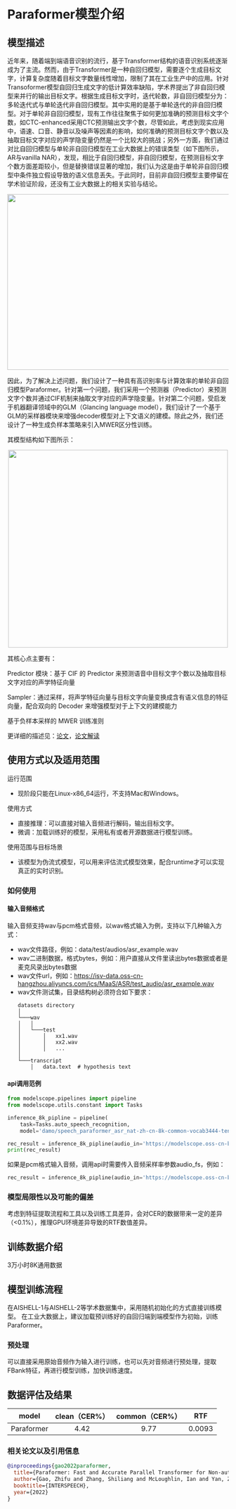 
# Paraformer模型介绍

## 模型描述

[//]: # (Paraformer 模型是一种非自回归（Non-autoregressive）端到端语音识别模型。)

[//]: # (非自回归模型相比于自回归模型，可以对整条句子并行输出目标文字，具有更高的计算效率，尤其采用GPU解码。)

[//]: # (Paraformer模型相比于其他非自回归模型，不仅具有高效的解码效率，在模型参数可比的情况下，模型识别性能与SOTA的自回归模型相当。)

[//]: # (目前Paraformer在如下数据集进行了性能验证：[AISHELL-1]&#40;http://www.openslr.org/33/&#41;、[AISHELL-2]&#40;https://www.aishelltech.com/aishell_2&#41;、[WenetSpeech]&#40;http://www.openslr.org/121/&#41;、阿里内部工业大数据。)

近年来，随着端到端语音识别的流行，基于Transformer结构的语音识别系统逐渐成为了主流。然而，由于Transformer是一种自回归模型，需要逐个生成目标文字，计算复杂度随着目标文字数量线性增加，限制了其在工业生产中的应用。针对Transoformer模型自回归生成文字的低计算效率缺陷，学术界提出了非自回归模型来并行的输出目标文字。根据生成目标文字时，迭代轮数，非自回归模型分为：多轮迭代式与单轮迭代非自回归模型。其中实用的是基于单轮迭代的非自回归模型。对于单轮非自回归模型，现有工作往往聚焦于如何更加准确的预测目标文字个数，如CTC-enhanced采用CTC预测输出文字个数，尽管如此，考虑到现实应用中，语速、口音、静音以及噪声等因素的影响，如何准确的预测目标文字个数以及抽取目标文字对应的声学隐变量仍然是一个比较大的挑战；另外一方面，我们通过对比自回归模型与单轮非自回归模型在工业大数据上的错误类型（如下图所示，AR与vanilla NAR），发现，相比于自回归模型，非自回归模型，在预测目标文字个数方面差距较小，但是替换错误显著的增加，我们认为这是由于单轮非自回归模型中条件独立假设导致的语义信息丢失。于此同时，目前非自回归模型主要停留在学术验证阶段，还没有工业大数据上的相关实验与结论。 

<div align=center>
<img src="fig/error_type.png" width="600" height="400"/>
</div>

因此，为了解决上述问题，我们设计了一种具有高识别率与计算效率的单轮非自回归模型Paraformer。针对第一个问题，我们采用一个预测器（Predictor）来预测文字个数并通过CIF机制来抽取文字对应的声学隐变量。针对第二个问题，受启发于机器翻译领域中的GLM（Glancing language model），我们设计了一个基于GLM的采样器模块来增强decoder模型对上下文语义的建模。除此之外，我们还设计了一种生成负样本策略来引入MWER区分性训练。

其模型结构如下图所示：

<div align=center><img width="500" height="450" src="fig/struct.png"/></div>

其核心点主要有：

Predictor 模块：基于 CIF 的 Predictor 来预测语音中目标文字个数以及抽取目标文字对应的声学特征向量

Sampler：通过采样，将声学特征向量与目标文字向量变换成含有语义信息的特征向量，配合双向的 Decoder 来增强模型对于上下文的建模能力

基于负样本采样的 MWER 训练准则

更详细的描述见：[论文](https://arxiv.org/abs/2206.08317)，[论文解读](https://mp.weixin.qq.com/s/xQ87isj5_wxWiQs4qUXtVw)

## 使用方式以及适用范围

运行范围
- 现阶段只能在Linux-x86_64运行，不支持Mac和Windows。

使用方式
- 直接推理：可以直接对输入音频进行解码，输出目标文字。
- 微调：加载训练好的模型，采用私有或者开源数据进行模型训练。

使用范围与目标场景
- 该模型为伪流式模型，可以用来评估流式模型效果，配合runtime才可以实现真正的实时识别。

### 如何使用
#### 输入音频格式
输入音频支持wav与pcm格式音频，以wav格式输入为例，支持以下几种输入方式：

- wav文件路径，例如：data/test/audios/asr_example.wav
- wav二进制数据，格式bytes，例如：用户直接从文件里读出bytes数据或者是麦克风录出bytes数据
- wav文件url，例如：https://isv-data.oss-cn-hangzhou.aliyuncs.com/ics/MaaS/ASR/test_audio/asr_example.wav
- wav文件测试集，目录结构树必须符合如下要求：
    ```
    datasets directory 
    │
    └───wav
    │   │
    │   └───test
    │       │   xx1.wav
    │       │   xx2.wav
    │       │   ...
    │   
    └───transcript
        │   data.text  # hypothesis text
    ```

#### api调用范例
```python
from modelscope.pipelines import pipeline
from modelscope.utils.constant import Tasks

inference_8k_pipline = pipeline(
    task=Tasks.auto_speech_recognition,
    model='damo/speech_paraformer_asr_nat-zh-cn-8k-common-vocab3444-tensorflow1-online')

rec_result = inference_8k_pipline(audio_in='https://modelscope.oss-cn-beijing.aliyuncs.com/test/audios/asr_example.wav')
print(rec_result)
```

如果是pcm格式输入音频，调用api时需要传入音频采样率参数audio_fs，例如：
```python
rec_result = inference_8k_pipline(audio_in='https://modelscope.oss-cn-beijing.aliyuncs.com/test/audios/asr_example.pcm', audio_fs=8000)
```

### 模型局限性以及可能的偏差

考虑到特征提取流程和工具以及训练工具差异，会对CER的数据带来一定的差异（<0.1%），推理GPU环境差异导致的RTF数值差异。

## 训练数据介绍

3万小时8K通用数据

## 模型训练流程

在AISHELL-1与AISHELL-2等学术数据集中，采用随机初始化的方式直接训练模型。
在工业大数据上，建议加载预训练好的自回归端到端模型作为初始，训练Paraformer。

### 预处理

可以直接采用原始音频作为输入进行训练，也可以先对音频进行预处理，提取FBank特征，再进行模型训练，加快训练速度。

## 数据评估及结果


|    model     | clean（CER%）|common（CER%）|  RTF   |
|:------------:|:---------:|:---------:|:------:|
| Paraformer   |  4.42  |   9.77   | 0.0093 |


### 相关论文以及引用信息

```BibTeX
@inproceedings{gao2022paraformer,
  title={Paraformer: Fast and Accurate Parallel Transformer for Non-autoregressive End-to-End Speech Recognition},
  author={Gao, Zhifu and Zhang, Shiliang and McLoughlin, Ian and Yan, Zhijie},
  booktitle={INTERSPEECH},
  year={2022}
}
```
